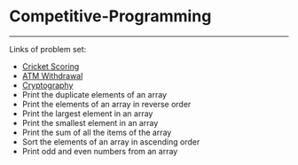 # Competitive-Programming
_________________________

Links of problem set:
* [Cricket Scoring](https://old.reddit.com/r/dailyprogrammer/comments/7x81yg/20180213_challenge_351_easy_cricket_scoring/)
* [ATM Withdrawal](https://old.reddit.com/r/dailyprogrammer_ideas/comments/51kuhx/easyconverting_notes/)
* [Cryptography](https://old.reddit.com/r/dailyprogrammer_ideas/comments/10cw05/easyintermediate_positionbased_cryptography/)
* Print the duplicate elements of an array
* Print the elements of an array in reverse order
* Print the largest element in an array
* Print the smallest element in an array
* Print the sum of all the items of the array
* Sort the elements of an array in ascending order
* Print odd and even numbers from an array
